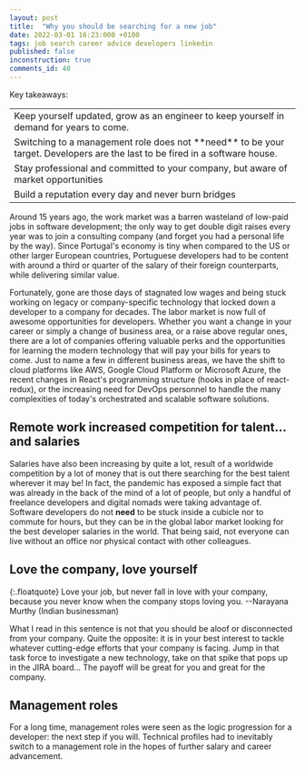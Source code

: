 ```yaml
---
layout: post
title:  "Why you should be searching for a new job"
date: 2022-03-01 16:23:000 +0100
tags: job search career advice developers linkedin
published: false
inconstruction: true
comments_id: 40
---
```



Key takeaways: 

<table border="0" cellspacing="5" cellpadding="5">
	<tr><td>Keep yourself updated, grow as an engineer to keep yourself in demand for years to come. </td></tr>
	<tr><td>Switching to a management role does not **need** to be your target. Developers are the last to be fired in a software house.</td></tr>
	<tr><td>Stay professional and committed to your company, but aware of market opportunities</td></tr>
	<tr><td>Build a reputation every day and never burn bridges</td></tr>
</table>

Around 15 years ago, the work market was a barren wasteland of low-paid jobs in software development; the only way to get double digit raises every year was to join a consulting company (and forget you had a personal life by the way). Since Portugal's economy is tiny when compared to the US or other larger European countries, Portuguese developers had to be content with around a third or quarter of the salary of their foreign counterparts, while delivering similar value. 

Fortunately, gone are those days of stagnated low wages and being stuck working on legacy or company-specific technology that locked down a developer to a company for decades. The labor market is now full of awesome opportunities for developers. Whether you want a change in your career or simply a change of business area, or a raise above regular ones, there are a lot of companies offering valuable perks and the opportunities for learning the modern technology that will pay your bills for years to come. Just to name a few in different business areas, we have the shift to cloud platforms like AWS, Google Cloud Platform or Microsoft Azure, the recent changes in React's programming structure (hooks in place of react-redux), or the increasing need for DevOps personnel to handle the many complexities of today's orchestrated and scalable software solutions.

## Remote work increased competition for talent... and salaries

Salaries have also been increasing by quite a lot, result of a worldwide competition by a lot of money that is out there searching for the best talent wherever it may be! In fact, the pandemic has exposed a simple fact that was already in the back of the mind of a lot of people, but only a handful of freelance developers and digital nomads were taking advantage of. Software developers do not __need__ to be stuck inside a cubicle nor to commute for hours, but they can be in the global labor market looking for the best developer salaries in the world. That being said, not everyone can live without an office nor physical contact with other colleagues. 

## Love the company, love yourself

{:.floatquote}
Love your job, but never fall in love with your company, because you never know when the company stops loving you.
--Narayana Murthy (Indian businessman)

What I read in this sentence is not that you should be aloof or disconnected from your company. Quite the opposite: it is in your best interest to tackle whatever cutting-edge efforts that your company is facing. Jump in that task force to investigate a new technology, take on that spike that pops up in the JIRA board... The payoff will be great for you and great for the company.

## Management roles 

For a long time, management roles were seen as the logic progression for a developer: the next step if you will. Technical profiles had to inevitably switch to a management role in the hopes of further salary and career advancement.





